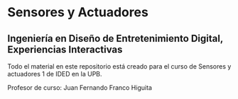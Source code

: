# Sensores y Actuadores
## Ingeniería en Diseño de Entretenimiento Digital, Experiencias Interactivas

Todo el material en este repositorio está creado para el curso de Sensores y 
actuadores 1 de IDED en la UPB.

Profesor de curso: Juan Fernando Franco Higuita
